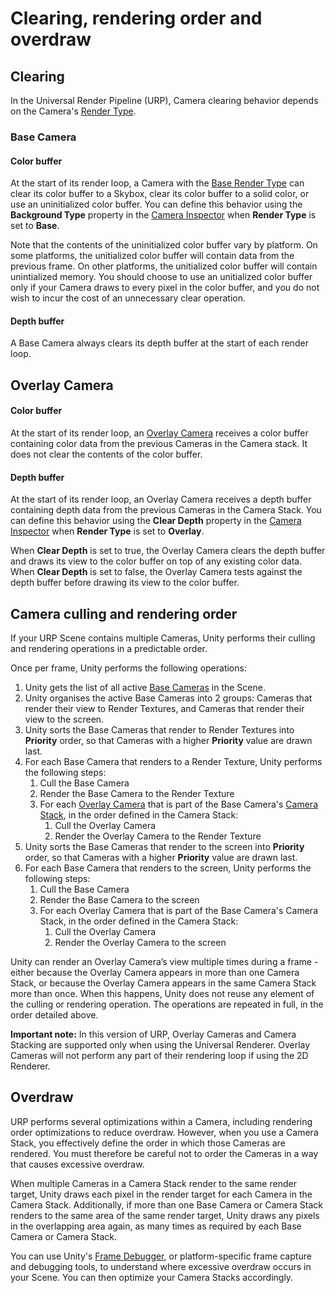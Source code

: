 # Clearing, rendering order and overdraw
<a name="clearing"></a>
## Clearing

In the Universal Render Pipeline (URP), Camera clearing behavior depends on the Camera's [Render Type](camera-types-and-render-type.md).

### Base Camera

#### Color buffer

At the start of its render loop, a Camera with the [Base Render Type](camera-types-and-render-type.md) can clear its color buffer to a Skybox, clear its color buffer to a solid color, or use an uninitialized color buffer. You can define this behavior using the __Background Type__ property in the [Camera Inspector](camera-component-reference.md) when **Render Type** is set to **Base**.

Note that the contents of the uninitialized color buffer vary by platform. On some platforms, the unitialized color buffer will contain data from the previous frame. On other platforms, the unitialized color buffer will contain unintialized memory. You should choose to use an unitialized color buffer only if your Camera draws to every pixel in the color buffer, and you do not wish to incur the cost of an unnecessary clear operation.

#### Depth buffer

A Base Camera always clears its depth buffer at the start of each render loop.

## Overlay Camera

#### Color buffer

At the start of its render loop, an [Overlay Camera](camera-types-and-render-type.md#overlay-camera) receives a color buffer containing color data from the previous Cameras in the Camera stack. It does not clear the contents of the color buffer.

#### Depth buffer

At the start of its render loop, an Overlay Camera receives a depth buffer containing depth data from the previous Cameras in the Camera Stack. You can define this behavior using the __Clear Depth__ property in the [Camera Inspector](camera-component-reference.md) when **Render Type** is set to **Overlay**.

When __Clear Depth__ is set to true, the Overlay Camera clears the depth buffer and draws its view to the color buffer on top of any existing color data. When __Clear Depth__ is set to false, the Overlay Camera tests against the depth buffer before drawing its view to the color buffer.

<a name="rendering-order"></a>

## Camera culling and rendering order
If your URP Scene contains multiple Cameras, Unity performs their culling and rendering operations in a predictable order.

Once per frame, Unity performs the following operations:

1. Unity gets the list of all active [Base Cameras](camera-types-and-render-type.md#base-camera) in the Scene.
2. Unity organises the active Base Cameras into 2 groups: Cameras that render their view to Render Textures, and Cameras that render their view to the screen.
3. Unity sorts the Base Cameras that render to Render Textures into **Priority** order, so that Cameras with a higher **Priority** value are drawn last.
4. For each Base Camera that renders to a Render Texture, Unity performs the following steps:
    1. Cull the Base Camera
    2. Render the Base Camera to the Render Texture
    3. For each [Overlay Camera](camera-types-and-render-type.md#overlay-camera) that is part of the Base Camera's [Camera Stack](camera-stacking.md), in the order defined in the Camera Stack:
        1. Cull the Overlay Camera
        2. Render the Overlay Camera to the Render Texture
5. Unity sorts the Base Cameras that render to the screen into **Priority** order, so that Cameras with a higher **Priority** value are drawn last.
6. For each Base Camera that renders to the screen, Unity performs the following steps:
    1. Cull the Base Camera
    2. Render the Base Camera to the screen
    3. For each Overlay Camera that is part of the Base Camera's Camera Stack, in the order defined in the Camera Stack:
        1. Cull the Overlay Camera
        2. Render the Overlay Camera to the screen

Unity can render an Overlay Camera’s view multiple times during a frame - either because the Overlay Camera appears in more than one Camera Stack, or because the Overlay Camera appears in the same Camera Stack more than once. When this happens, Unity does not reuse any element of the culling or rendering operation. The operations are repeated in full, in the order detailed above.

__Important note:__ In this version of URP, Overlay Cameras and Camera Stacking are supported only when using the Universal Renderer. Overlay Cameras will not perform any part of their rendering loop if using the 2D Renderer.
<a name="overdraw"></a>
## Overdraw

URP performs several optimizations within a Camera, including rendering order optimizations to reduce overdraw. However, when you use a Camera Stack, you effectively define the order in which those Cameras are rendered. You must therefore be careful not to order the Cameras in a way that causes excessive overdraw.

When multiple Cameras in a Camera Stack render to the same render target, Unity draws each pixel in the render target for each Camera in the Camera Stack. Additionally, if more than one Base Camera or Camera Stack renders to the same area of the same render target, Unity draws any pixels in the overlapping area again, as many times as required by each Base Camera or Camera Stack.

You can use Unity's [Frame Debugger](https://docs.unity3d.com/Manual/FrameDebugger.html), or platform-specific frame capture and debugging tools, to understand where excessive overdraw occurs in your Scene. You can then optimize your Camera Stacks accordingly.
